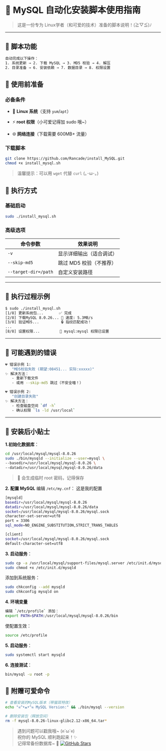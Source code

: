 # 📜 MySQL 自动化安装脚本使用指南

> 这是一份专为 Linux学者（和可爱的技术）准备的脚本说明！(≧▽≦)ﾉ

---

## 🐾 脚本功能
```bash
自动完成以下操作：
1. 系统更新 → 2. 下载 MySQL → 3. MD5 校验 → 4. 解压  
2. 目录准备 → 6. 安装依赖 → 7. 数据目录 → 8. 权限设置
```
## 🎀 使用前准备
### 必备条件
- 🐧 **Linux 系统**（支持 `yum`/`apt`）
    
- ⚡ **root 权限**（小可爱记得加 sudo 哦~）
    
- 🌐 **网络连接**（下载需要 600MB+ 流量）
### 下载脚本
```bash
git clone https://github.com/Rancade/install_MySQL.git
chmod +x install_mysql.sh
```
> 温馨提示：可以用 `wget` 代替 `curl` (｡･ω･｡)

## 🚀 执行方式
### 基础启动
```bash
sudo ./install_mysql.sh
```
### 高级选项

| 命令参数                 | 效果说明           |
| -------------------- | -------------- |
| `-v`                 | 显示详细输出（适合调试）   |
| `--skip-md5`         | 跳过 MD5 校验（不推荐） |
| `--target-dir=/path` | 自定义安装路径        |

---
## 🌈 执行过程示例
```bash
$ sudo ./install_mysql.sh
[1/8] 更新系统包...       ✅ 完成
[2/8] 下载MySQL 8.0.26... 🐾 速度: 5.3MB/s
[3/8] 验证MD5...          🔒 指纹匹配成功！
...
[8/8] 设置权限...         👑 mysql:mysql 权限已设置
```

---
## 🧶 可能遇到的错误
```bash
💔 错误示例 1: 
   "MD5校验失败 (期望:08451... 实际:xxxxx)"
✨ 解决方法：
   - 重新下载文件
   - 或用 --skip-md5 跳过（不安全喵！）

💔 错误示例 2:
   "创建目录失败"
✨ 解决方法：
   - 检查磁盘空间 `df -h`
   - 确认权限 `ls -ld /usr/local`
```

---
## 🍬 安装后小贴士
**1.初始化数据库**：
```bash
cd /usr/local/mysql/mysql-8.0.26
sudo ./bin/mysqld --initialize --user=mysql \
--basedir=/usr/local/mysql/mysql-8.0.26 \
--datadir=/usr/local/mysql/mysql-8.0.26/data
```
> 🌟 会生成临时 root 密码，记得保存
 
**2. 配置 MySQL**
编辑 `/etc/my.cnf`：  这是我的配置
```bash
[mysqld]
basedir=/usr/local/mysql/mysql-8.0.26
datadir=/usr/local/mysql/mysql-8.0.26/data
socket=/usr/local/mysql/mysql-8.0.26/mysql.sock
character-set-server=utf8
port = 3306
sql_mode=NO_ENGINE_SUBSTITUTION,STRICT_TRANS_TABLES

[client]
socket=/usr/local/mysql/mysql-8.0.26/mysql.sock
default-character-set=utf8
```

**3. 启动服务**：
```bash
sudo cp -a /usr/local/mysql/support-files/mysql.server /etc/init.d/mysqld
sudo chmod +x /etc/init.d/mysqld
```
添加到系统服务：
```bash
sudo chkconfig --add mysqld
sudo chkconfig mysqld on
```
**4. 环境变量**
```bash
编辑 `/etc/profile` 添加：
export PATH=$PATH:/usr/local/mysql/mysql-8.0.26/bin
```
使配置生效：
```bash
source /etc/profile
```

**5. 启动服务**：
```bash
sudo systemctl start mysqld
```
**6. 连接测试**：
```bash
bin/mysql -u root -p
```
## 🎁 附赠可爱命令
```bash
# 查看安装的MySQL版本（带猫耳特效）
echo "ฅ^•ﻌ•^ฅ MySQL Version:" && ./bin/mysql --version

# 删除安装包（释放空间）
rm -f mysql-8.0.26-linux-glibc2.12-x86_64.tar*
```

>遇到问题可以戳我哦~ (ฅ´ω`ฅ)  
   祝你的 MySQL 顺利跑起来！✨  
   记得常备份数据库~ 🐾
[![GitHub Stars](https://img.shields.io/github/stars/yourname/server-guardian?style=social)](https://github.com/Rancade/install_MySQL)
